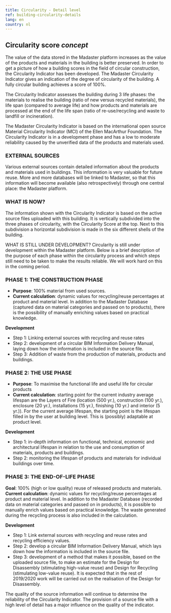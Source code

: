 ```yaml
---
title: Circularity - Detail level
ref: building-circularity-details
lang: en
country: nl
---
```


## Circularity score _concept_
The value of the data stored in the Madaster platform increases as the value of the products and materials in the building is better preserved. In order to get a picture of how a building scores in the field of circular construction, the Circularity Indicator has been developed. The Madaster Circularity Indicator gives an indication of the degree of circularity of the building. A fully circular building achieves a score of 100%.

The Circularity Indicator assesses the building during 3 life phases: the materials to realise the building (ratio of new versus recycled materials), the life span (compared to average life) and how products and materials are processed at the end of the life span (ratio of re-use/recycling and waste to landfill or incineration).

The Madaster Circularity Indicator is based on the international open source Material Circularity Indicator (MCI) of the Ellen MacArthur Foundation. The Circularity Indicator is in a development phase and has a low to moderate reliability caused by the unverified data of the products and materials used.


### EXTERNAL SOURCES
Various external sources contain detailed information about the products and materials used in buildings. This information is very valuable for future reuse. More and more databases will be linked to Madaster, so that this information will become available (also retrospectively) through one central place: the Madaster platform.


### WHAT IS NOW?
The information shown with the Circularity Indicator is based on the active source files uploaded with this building. It is vertically subdivided into the three phases of circularity, with the Circularity Score at the top. Next to this subdivision a horizontal subdivision is made in the six different shells of the building.

WHAT IS STILL UNDER DEVELOPMENT?
Circularity is still under development within the Madaster platform. Below is a brief description of the purpose of each phase within the circularity process and which steps still need to be taken to make the results reliable. We will work hard on this in the coming period.


### PHASE 1: THE CONSTRUCTION PHASE
- **Purpose**: 100% material from used sources.
- **Current calculation**: dynamic values for recycling/reuse percentages at product and material level. In addition to the Madaster Database (captured data on material categories and passed on to products), there is the possibility of manually enriching values based on practical knowledge.

**Development**
- Step 1: Linking external sources with recycling and reuse rates
- Step 2: development of a circular BIM Information Delivery Manual, laying down how the information is included in the source file.
- Step 3: Addition of waste from the production of materials, products and buildings.


### PHASE 2: THE USE PHASE
- **Purpose**: To maximise the functional life and useful life for circular products
- **Current calculation**: starting point for the current industry average lifespan are the Layers of Fire (location (500 yr.), construction (100 yr.), enclosure (20 yr.), installations (15 yr.), finishing (10 yr.) and interior (5 yr.)). For the current average lifespan, the starting point is the lifespan filled in by the user at building level. This is (possibly) adaptable at product level.

**Development**
- Step 1: in-depth information on functional, technical, economic and architectural lifespan in relation to the use and consumption of materials, products and buildings.
- Step 2: monitoring the lifespan of products and materials for individual buildings over time.


### PHASE 3: THE END-OF-LIFE PHASE
**Goal**: 100% (high or low quality) reuse of released products and materials.
**Current calculation**: dynamic values for recycling/reuse percentages at product and material level. In addition to the Madaster Database (recorded data on material categories and passed on in products), it is possible to manually enrich values based on practical knowledge. The waste generated during the recycling process is also included in the calculation.

**Development**
- Step 1: Link external sources with recycling and reuse rates and recycling efficiency values.
- Step 2: develop a circular BIM Information Delivery Manual, which lays down how the information is included in the source file.
- Step 3: development of a method that makes it possible, based on the uploaded source file, to make an estimate for the Design for Disassembly (stimulating high-value reuse) and Design for Recycling (stimulating low-value reuse). It is expected that in the rest of 2019/2020 work will be carried out on the realisation of the Design for Disassembly.

The quality of the source information will continue to determine the reliability of the Circularity Indicator. The provision of a source file with a high level of detail has a major influence on the quality of the indicator.
